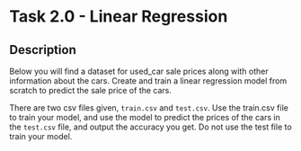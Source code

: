 # Task 2.0 - Linear Regression

## Description

Below you will find a dataset for used_car sale prices along with other information about the cars. 
Create and train a linear regression model from scratch to predict the sale price of the cars.

There are two csv files given, `train.csv` and `test.csv`. Use the train.csv file to train your model, and use the model to predict the prices of the cars in the `test.csv` file, and output the accuracy you get. Do not use the test file to train your model.
